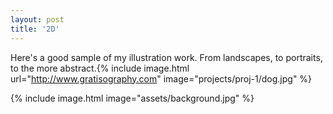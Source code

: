 ```yaml
---
layout: post
title: '2D'
---
```

Here's a good sample of my illustration work. From landscapes, to portraits, to the more abstract.{% include image.html url="http://www.gratisography.com" image="projects/proj-1/dog.jpg" %}

{% include image.html  image="assets/background.jpg" %}

